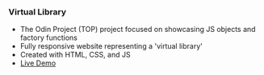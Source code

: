 ### Virtual Library
- The Odin Project (TOP) project focused on showcasing JS objects and factory functions
- Fully responsive website representing a 'virtual library'
- Created with HTML, CSS, and JS
- [Live Demo](https://zopalmer14.github.io/TOP-library/)
